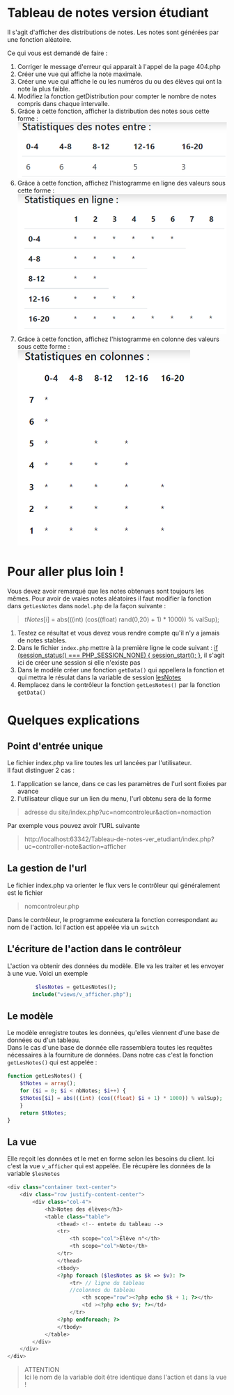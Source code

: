 # Tableau de notes version étudiant
Il s'agit d'afficher des distributions de notes. Les notes sont générées par une fonction aléatoire.

Ce qui vous est demandé de faire :
1. Corriger le message d'erreur qui apparait à l'appel de la page 404.php
2. Créer une vue qui affiche la note maximale.
3. Créer une vue qui affiche le ou les numéros du ou des élèves qui ont la note la plus faible.
4. Modifiez la fonction getDistribution pour compter le nombre de notes compris dans chaque intervalle.
5. Grâce à cette fonction, afficher la distribution des notes sous cette forme :
![distribution](/images/distribution.png)
6. Grâce à cette fonction, affichez l'histogramme en ligne des valeurs sous cette forme :
![histoligne](/images/histoLigne.png)
7.  Grâce à cette fonction, affichez l'histogramme en colonne des valeurs sous cette forme :
![histocol](/images/histoCol.png)

# Pour aller plus loin !
Vous devez avoir remarqué que les notes obtenues sont toujours les mêmes. Pour avoir de vraies notes aléatoires
il faut modifier la fonction dans `getLesNotes` dans `model.php` de la façon suivante :
>$tNotes[$i] = abs(((int) (cos((float) rand(0,20) + 1) * 1000)) % valSup);
1. Testez ce résultat et vous devez vous rendre compte qu'il n'y a jamais de notes stables.
2. Dans le fichier `index.php` mettre à la première ligne le code suivant : [if (session_status() === PHP_SESSION_NONE) { session_start(); }](https://www.php.net/manual/fr/function.session-status.php), il s'agit ici de créer une session si elle n'existe pas
3. Dans le modèle créer une fonction `getData()` qui appellera la fonction  et qui mettra le résulat dans la variable de session [lesNotes](https://www.php.net/manual/fr/reserved.variables.session.php)
4. Remplacez dans le contrôleur la fonction `getLesNotes()` par la fonction `getData()`

# Quelques explications

## Point d'entrée unique
Le fichier index.php va lire toutes les url lancées par l'utilisateur.  
Il faut distinguer 2 cas :
1. l'application se lance, dans ce cas les paramètres de l'url sont fixées par avance
2. l'utilisateur clique sur un lien du menu, l'url obtenu sera de la forme
>adresse du site/index.php?uc=nomcontroleur&action=nomaction

Par exemple vous pouvez avoir l'URL suivante
> http://localhost:63342/Tableau-de-notes-ver_etudiant/index.php?uc=controller-note&action=afficher
## La gestion de l'url
Le fichier index.php va orienter le flux vers le contrôleur qui généralement est le fichier
>nomcontroleur.php  

Dans le contrôleur, le programme exécutera la fonction correspondant au nom de l'action. Ici l'action est appelée via un `switch`

## L'écriture de l'action dans le contrôleur
L'action va obtenir des données du modèle. Elle va les traiter et les envoyer à une vue. Voici un exemple
```php
         $lesNotes = getLesNotes();
        include("views/v_afficher.php");
```
## Le modèle
Le modèle enregistre toutes les données, qu'elles viennent d'une base de données ou d'un tableau.  
Dans le cas d'une base de donnée elle rassemblera toutes les requêtes nécessaires à la fourniture de données.
Dans notre cas c'est la fonction `getLesNotes()` qui est appelée :
```php
function getLesNotes() {
    $tNotes = array();
    for ($i = 0; $i < nbNotes; $i++) {
    $tNotes[$i] = abs(((int) (cos((float) $i + 1) * 1000)) % valSup);
    }
    return $tNotes;
}
```
## La vue
Elle reçoit les données et le met en forme selon les besoins du client.
Ici c'est la vue `v_afficher` qui est appelée. Ele récupère les données de la variable `$lesNotes`
```php
<div class="container text-center">
    <div class="row justify-content-center">
        <div class="col-4">
            <h3>Notes des élèves</h3>
            <table class="table">
                <thead> <!-- entete du tableau -->
                <tr>
                    <th scope="col">Élève n°</th>
                    <th scope="col">Note</th>
                </tr>
                </thead>
                <tbody>
                <?php foreach ($lesNotes as $k => $v): ?>
                    <tr> // ligne du tableau
                    //colonnes du tableau
                        <th scope="row"><?php echo $k + 1; ?></th>
                        <td ><?php echo $v; ?></td>
                    </tr>
                <?php endforeach; ?>
                </tbody>
            </table>
        </div>
    </div>
</div>
```
>ATTENTION  
> Ici le nom de la variable doit être identique dans l'action et dans la vue !